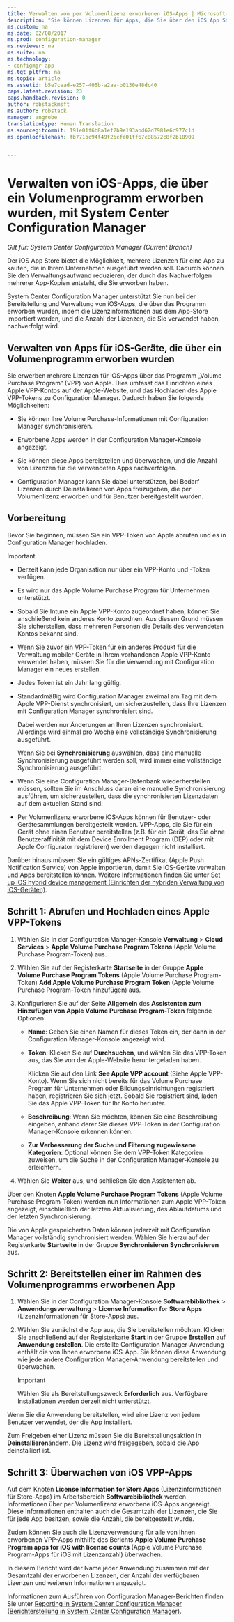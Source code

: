 ```yaml
---
title: Verwalten von per Volumenlizenz erworbenen iOS-Apps | Microsoft-Dokumentation
description: "Sie können Lizenzen für Apps, die Sie über den iOS App Store erworben haben, bereitstellen, verwalten und nachverfolgen."
ms.custom: na
ms.date: 02/08/2017
ms.prod: configuration-manager
ms.reviewer: na
ms.suite: na
ms.technology:
- configmgr-app
ms.tgt_pltfrm: na
ms.topic: article
ms.assetid: b5e7cead-e257-405b-a2aa-b0130e48dc40
caps.latest.revision: 23
caps.handback.revision: 0
author: robstackmsft
ms.author: robstack
manager: angrobe
translationtype: Human Translation
ms.sourcegitcommit: 191e01f6b8a1ef2b9e193abd62d7981e6c977c1d
ms.openlocfilehash: fb771bc94f49f25cfe01ff67c88572c8f2b18909


---
```

# <a name="manage-volume-purchased-ios-apps-with-system-center-configuration-manager"></a>Verwalten von iOS-Apps, die über ein Volumenprogramm erworben wurden, mit System Center Configuration Manager

*Gilt für: System Center Configuration Manager (Current Branch)*



 Der iOS App Store bietet die Möglichkeit, mehrere Lizenzen für eine App zu kaufen, die in Ihrem Unternehmen ausgeführt werden soll. Dadurch können Sie den Verwaltungsaufwand reduzieren, der durch das Nachverfolgen mehrerer App-Kopien entsteht, die Sie erworben haben.  

 System Center Configuration Manager unterstützt Sie nun bei der Bereitstellung und Verwaltung von iOS-Apps, die über das Programm erworben wurden, indem die Lizenzinformationen aus dem App-Store importiert werden, und die Anzahl der Lizenzen, die Sie verwendet haben, nachverfolgt wird.  

## <a name="manage-volume-purchased-apps-for-ios-devices"></a>Verwalten von Apps für iOS-Geräte, die über ein Volumenprogramm erworben wurden  
 Sie erwerben mehrere Lizenzen für iOS-Apps über das Programm „Volume Purchase Program“ (VPP) von Apple. Dies umfasst das Einrichten eines Apple VPP-Kontos auf der Apple-Website, und das Hochladen des Apple VPP-Tokens zu Configuration Manager. Dadurch haben Sie folgende Möglichkeiten:  

-   Sie können Ihre Volume Purchase-Informationen mit Configuration Manager synchronisieren.  

-   Erworbene Apps werden in der Configuration Manager-Konsole angezeigt.  

-   Sie können diese Apps bereitstellen und überwachen, und die Anzahl von Lizenzen für die verwendeten Apps nachverfolgen.  

-   Configuration Manager kann Sie dabei unterstützen, bei Bedarf Lizenzen durch Deinstallieren von Apps freizugeben, die per Volumenlizenz erworben und für Benutzer bereitgestellt wurden.  

## <a name="before-you-start"></a>Vorbereitung  
 Bevor Sie beginnen, müssen Sie ein VPP-Token von Apple abrufen und es in Configuration Manager hochladen.  

> [!IMPORTANT]  
>  -   Derzeit kann jede Organisation nur über ein VPP-Konto und -Token verfügen.  
> -   Es wird nur das Apple Volume Purchase Program für Unternehmen unterstützt.  
> -   Sobald Sie Intune ein Apple VPP-Konto zugeordnet haben, können Sie anschließend kein anderes Konto zuordnen. Aus diesem Grund müssen Sie sicherstellen, dass mehreren Personen die Details des verwendeten Kontos bekannt sind.  
> -   Wenn Sie zuvor ein VPP-Token für ein anderes Produkt für die Verwaltung mobiler Geräte in Ihrem vorhandenen Apple VPP-Konto verwendet haben, müssen Sie für die Verwendung mit Configuration Manager ein neues erstellen.  
> -   Jedes Token ist ein Jahr lang gültig.  
> -   Standardmäßig wird Configuration Manager zweimal am Tag mit dem Apple VPP-Dienst synchronisiert, um sicherzustellen, dass Ihre Lizenzen mit Configuration Manager synchronisiert sind.  
>   
>      Dabei werden nur Änderungen an Ihren Lizenzen synchronisiert. Allerdings wird einmal pro Woche eine vollständige Synchronisierung ausgeführt.  
>   
>      Wenn Sie bei **Synchronisierung** auswählen, dass eine manuelle Synchronisierung ausgeführt werden soll, wird immer eine vollständige Synchronisierung ausgeführt.  
> -   Wenn Sie eine Configuration Manager-Datenbank wiederherstellen müssen, sollten Sie im Anschluss daran eine manuelle Synchronisierung ausführen, um sicherzustellen, dass die synchronisierten Lizenzdaten auf dem aktuellen Stand sind.  
> -   Per Volumenlizenz erworbene iOS-Apps können für Benutzer- oder Gerätesammlungen bereitgestellt werden. VPP-Apps, die Sie für ein Gerät ohne einen Benutzer bereitstellen (z.B. für ein Gerät, das Sie ohne Benutzeraffinität mit dem Device Enrollment Program (DEP) oder mit Apple Configurator registrieren) werden dagegen nicht installiert.  

 Darüber hinaus müssen Sie ein gültiges APNs-Zertifikat (Apple Push Notification Service) von Apple importieren, damit Sie iOS-Geräte verwalten und Apps bereitstellen können. Weitere Informationen finden Sie unter [Set up iOS hybrid device management (Einrichten der hybriden Verwaltung von iOS-Geräten)](../../mdm/deploy-use/enroll-hybrid-ios-mac.md).  

## <a name="step-1---to-get-and-upload-an-apple-vpp-token"></a>Schritt 1: Abrufen und Hochladen eines Apple VPP-Tokens  

1.  Wählen Sie in der Configuration Manager-Konsole **Verwaltung** > **Cloud Services** > **Apple Volume Purchase Program Tokens** (Apple Volume Purchase Program-Token) aus.   

3.  Wählen Sie auf der Registerkarte **Startseite** in der Gruppe **Apple Volume Purchase Program Tokens** (Apple Volume Purchase Program-Token) **Add Apple Volume Purchase Program Token** (Apple Volume Purchase Program-Token hinzufügen) aus.  

4.  Konfigurieren Sie auf der Seite **Allgemein** des **Assistenten zum Hinzufügen von Apple Volume Purchase Program-Token** folgende Optionen:   

    -   **Name**: Geben Sie einen Namen für dieses Token ein, der dann in der Configuration Manager-Konsole angezeigt wird.  

    -   **Token**: Klicken Sie auf **Durchsuchen**, und wählen Sie das VPP-Token aus, das Sie von der Apple-Website heruntergeladen haben.  

         Klicken Sie auf den Link **See Apple VPP account** (Siehe Apple VPP-Konto). Wenn Sie sich nicht bereits für das Volume Purchase Program für Unternehmen oder Bildungseinrichtungen registriert haben, registrieren Sie sich jetzt. Sobald Sie registriert sind, laden Sie das Apple VPP-Token für Ihr Konto herunter.  

    -   **Beschreibung**: Wenn Sie möchten, können Sie eine Beschreibung eingeben, anhand derer Sie dieses VPP-Token in der Configuration Manager-Konsole erkennen können.  

    -   **Zur Verbesserung der Suche und Filterung zugewiesene Kategorien**: Optional können Sie dem VPP-Token Kategorien zuweisen, um die Suche in der Configuration Manager-Konsole zu erleichtern.  

5.  Wählen Sie **Weiter** aus, und schließen Sie den Assistenten ab.  

Über den Knoten **Apple Volume Purchase Program Tokens** (Apple Volume Purchase Program-Token) werden nun Informationen zum Apple VPP-Token angezeigt, einschließlich der letzten Aktualisierung, des Ablaufdatums und der letzten Synchronisierung.

Die von Apple gespeicherten Daten können jederzeit mit Configuration Manager vollständig synchronisiert werden. Wählen Sie hierzu auf der Registerkarte **Startseite** in der Gruppe **Synchronisieren** **Synchronisieren** aus.  

## <a name="step-2---deploy-a-volume-purchased-app"></a>Schritt 2: Bereitstellen einer im Rahmen des Volumenprogramms erworbenen App  

1.  Wählen Sie in der Configuration Manager-Konsole **Softwarebibliothek** > **Anwendungsverwaltung** > **License Information for Store Apps** (Lizenzinformationen für Store-Apps) aus.  

3.  Wählen Sie zunächst die App aus, die Sie bereitstellen möchten. Klicken Sie anschließend auf der Registerkarte **Start** in der Gruppe **Erstellen** auf **Anwendung erstellen**.
Die erstellte Configuration Manager-Anwendung enthält die von Ihnen erworbene iOS-App. Sie können diese Anwendung wie jede andere Configuration Manager-Anwendung bereitstellen und überwachen.

    > [!IMPORTANT]  
    > Wählen Sie als Bereitstellungszweck **Erforderlich** aus. Verfügbare Installationen werden derzeit nicht unterstützt.

 Wenn Sie die Anwendung bereitstellen, wird eine Lizenz von jedem Benutzer verwendet, der die App installiert.  

 Zum Freigeben einer Lizenz müssen Sie die Bereitstellungsaktion in **Deinstallieren**ändern. Die Lizenz wird freigegeben, sobald die App deinstalliert ist.  

## <a name="step-3---monitor-ios-vpp-apps"></a>Schritt 3: Überwachen von iOS VPP-Apps  
 Auf dem Knoten **License Information for Store Apps** (Lizenzinformationen für Store-Apps) im Arbeitsbereich **Softwarebibliothek** werden Informationen über per Volumenlizenz erworbene iOS-Apps angezeigt. Diese Informationen enthalten auch die Gesamtzahl der Lizenzen, die Sie für jede App besitzen, sowie die Anzahl, die bereitgestellt wurde.

 Zudem können Sie auch die Lizenzverwendung für alle von Ihnen erworbenen VPP-Apps mithilfe des Berichts **Apple Volume Purchase Program apps for iOS with license counts** (Apple Volume Purchase Program-Apps für iOS mit Lizenzanzahl) überwachen.  

 In diesem Bericht wird der Name jeder Anwendung zusammen mit der Gesamtzahl der erworbenen Lizenzen, der Anzahl der verfügbaren Lizenzen und weiteren Informationen angezeigt.  

 Informationen zum Ausführen von Configuration Manager-Berichten finden Sie unter [Reporting in System Center Configuration Manager (Berichterstellung in System Center Configuration Manager)](../../core/servers/manage/reporting.md).  



<!--HONumber=Feb17_HO2-->


